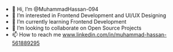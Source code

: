 - 👋 Hi, I’m @MuhammadHassan-094
- 👀 I’m interested in Frontend Development and UI/UX Designing
- 🌱 I’m currently learning Frontend Development
- 💞️ I’m looking to collaborate on Open Source Projects
- 📫 How to reach me www.linkedin.com/in/muhammad-hassan-561889295

<!---
MuhammadHassan-094/MuhammadHassan-094 is a ✨ special ✨ repository because its `README.md` (this file) appears on your GitHub profile.
You can click the Preview link to take a look at your changes.
--->
